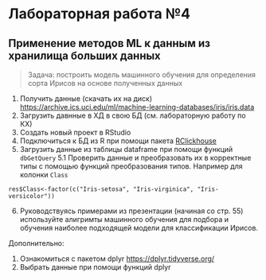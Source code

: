 # Лабораторная работа №4
## Применение методов ML к данным из хранилища больших данных

> Задача: построить модель машинного обучения для определения сорта Ирисов на основе полученных данных

1. Получить данные (скачать их на диск) https://archive.ics.uci.edu/ml/machine-learning-databases/iris/iris.data 
2. Загрузить давнные в ХД в свою БД (см. лабораторную работу по КХ)  
3. Создать новый проект в RStudio  
4. Подключиться к БД из R при помощи пакета [RClickhouse](https://github.com/IMSMWU/RClickHouse)  
5. Загрузить данные из таблицы dataframe при помощи функций ``dbGetQuery``
5.1 Проверить данные и преобразовать их в корректные типы с помощью функций преобразования типов. Например для колонки ``Class`` 
```
res$Class<-factor(c("Iris-setosa", "Iris-virginica", "Iris-versicolor"))
```  
6. Руководствуясь примерами из презентации (начиная со стр. 55) используйте алигримты машинного обучения
для подбора и обучения наиболее подходящей модели для классификации Ирисов.

Дополнительно:
1. Ознакомиться с пакетом dplyr https://dplyr.tidyverse.org/
2. Выбрать данные при помощи функций dplyr

